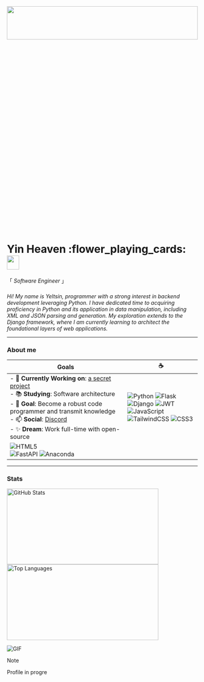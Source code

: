 <img src="https://t3.ftcdn.net/jpg/07/32/10/90/360_F_732109080_4lXwGofazqAiysUpcCnrbflsNOl9EMdW.webp" responsive = 1  height="15%" width="100%">
<h1> Yin Heaven :flower_playing_cards: <img src="https://media.giphy.com/media/v1.Y2lkPTc5MGI3NjExZjFkZ3Y5MTNweWIyZzZqZG41cGthMnh0aWV4cXNoZzdtOWJzMXVudSZlcD12MV9naWZzX3NlYXJjaCZjdD1n/OivwnMmeuNL2ChAqNd/giphy.gif" height="37" width="25%" > </h1> 

「 <em> Software Engineer </em>」

### 
<em>Hi! My name is Yeltsin, programmer with a strong interest in backend development leveraging Python. I have dedicated time to acquiring proficiency in Python and its application in data manipulation, including XML and JSON parsing and generation. My exploration extends to the Django framework, where I am currently learning to architect the foundational layers of web applications.</em> 

---

### About me

| **Goals**                                                                                                                                                                                                                     | **:coffee:**                                                                                                                                                                                                 |
|---------------------------------------------------------------------------------------------------------------------------------------------------------------------------------------------------------------------------------|---------------------------------------------------------------------------------------------------------------------------------------------------------------------------------------------------------|
| - 🔭 **Currently Working on**: [a secret project](https://www.youtube.com/watch?v=dQw4w9WgXcQ) <br> - 📚 **Studying**: Software architecture <br> - 🏹 **Goal**: Become a robust code programmer and transmit knowledge <br> - 📫 **Social**: [Discord](https://discordapp.com/) <br> - ✨ **Dream**: Work full-time with open-source | ![Python](https://img.shields.io/badge/python-3670A0?style=for-the-badge&logo=python&logoColor=ffdd54) ![Flask](https://img.shields.io/badge/flask-%23000.svg?style=for-the-badge&logo=flask&logoColor=white) ![Django](https://img.shields.io/badge/django-%23092E20.svg?style=for-the-badge&logo=django&logoColor=white) ![JWT](https://img.shields.io/badge/JWT-black?style=for-the-badge&logo=JSON%20web%20tokens) <br>	![JavaScript](https://img.shields.io/badge/javascript-%23323330.svg?style=for-the-badge&logo=javascript&logoColor=%23F7DF1E) ![TailwindCSS](https://img.shields.io/badge/tailwindcss-%2338B2AC.svg?style=for-the-badge&logo=tailwind-css&logoColor=white)  ![CSS3](https://img.shields.io/badge/css3-%231572B6.svg?style=for-the-badge&logo=css3&logoColor=white)
	![HTML5](https://img.shields.io/badge/html5-%23E34F26.svg?style=for-the-badge&logo=html5&logoColor=white) <br> ![FastAPI](https://img.shields.io/badge/FastAPI-005571?style=for-the-badge&logo=fastapi) ![Anaconda](https://img.shields.io/badge/Anaconda-%2344A833.svg?style=for-the-badge&logo=anaconda&logoColor=white) |

---
### Stats
<img src="https://github-readme-stats.vercel.app/api?username=YinHeaven&count_private=true&show_icons=true&theme=tokyonight" alt="GitHub Stats" width="400" height="200">

<img src="https://github-readme-stats.vercel.app/api/top-langs/?username=YinHeaven&theme=tokyonight&layout=compact" alt="Top Languages" width="400" height="200">

![GIF](https://media.giphy.com/media/v1.Y2lkPTc5MGI3NjExaWU5eWd4h3IwamhuZ1lMmQwMTB6NTFpMiZlcD12MV9naWZzX3NlYXJjaCZjdD1n/a5viI92PAF89q/giphy.gif) 


> [!Note]
> Profile in progre
